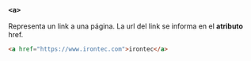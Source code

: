 ### ````<a>````  
Representa un link a una página. La url del link se informa en el **atributo** href.


````HTML
<a href="https://www.irontec.com">irontec</a>
````